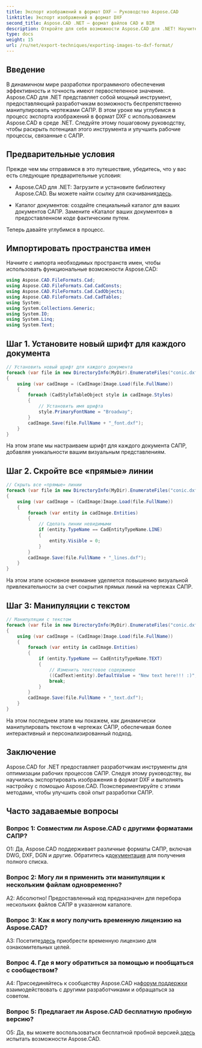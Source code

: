 ```yaml
---
title: Экспорт изображений в формат DXF — Руководство Aspose.CAD
linktitle: Экспорт изображений в формат DXF
second_title: Aspose.CAD .NET — формат файлов CAD и BIM
description: Откройте для себя возможности Aspose.CAD для .NET! Научитесь легко экспортировать изображения в формат DXF. Повысьте точность и эффективность разработки САПР.
type: docs
weight: 15
url: /ru/net/export-techniques/exporting-images-to-dxf-format/
---
```

## Введение

В динамичном мире разработки программного обеспечения эффективность и точность имеют первостепенное значение. Aspose.CAD для .NET представляет собой мощный инструмент, предоставляющий разработчикам возможность беспрепятственно манипулировать чертежами САПР. В этом уроке мы углубимся в процесс экспорта изображений в формат DXF с использованием Aspose.CAD в среде .NET. Следуйте этому пошаговому руководству, чтобы раскрыть потенциал этого инструмента и улучшить рабочие процессы, связанные с САПР.

## Предварительные условия

Прежде чем мы отправимся в это путешествие, убедитесь, что у вас есть следующие предварительные условия:

-  Aspose.CAD для .NET: Загрузите и установите библиотеку Aspose.CAD. Вы можете найти ссылку для скачивания[здесь](https://releases.aspose.com/cad/net/).

- Каталог документов: создайте специальный каталог для ваших документов САПР. Замените «Каталог ваших документов» в предоставленном коде фактическим путем.

Теперь давайте углубимся в процесс.

## Импортировать пространства имен

Начните с импорта необходимых пространств имен, чтобы использовать функциональные возможности Aspose.CAD:

```csharp
using Aspose.CAD.FileFormats.Cad;
using Aspose.CAD.FileFormats.Cad.CadConsts;
using Aspose.CAD.FileFormats.Cad.CadObjects;
using Aspose.CAD.FileFormats.Cad.CadTables;
using System;
using System.Collections.Generic;
using System.IO;
using System.Linq;
using System.Text;
```

## Шаг 1. Установите новый шрифт для каждого документа

```csharp
// Установить новый шрифт для каждого документа
foreach (var file in new DirectoryInfo(MyDir).EnumerateFiles("conic.dxf"))
{
    using (var cadImage = (CadImage)Image.Load(file.FullName))
    {
        foreach (CadStyleTableObject style in cadImage.Styles)
        {
            // Установить имя шрифта
            style.PrimaryFontName = "Broadway";
        }
        cadImage.Save(file.FullName + "_font.dxf");
    }
}
```

На этом этапе мы настраиваем шрифт для каждого документа САПР, добавляя уникальности вашим визуальным представлениям.

## Шаг 2. Скройте все «прямые» линии

```csharp
// Скрыть все «прямые» линии
foreach (var file in new DirectoryInfo(MyDir).EnumerateFiles("conic.dxf"))
{
    using (var cadImage = (CadImage)Image.Load(file.FullName))
    {
        foreach (var entity in cadImage.Entities)
        {
            // Сделать линии невидимыми
            if (entity.TypeName == CadEntityTypeName.LINE)
            {
                entity.Visible = 0;
            }
        }
        cadImage.Save(file.FullName + "_lines.dxf");
    }
}
```

На этом этапе основное внимание уделяется повышению визуальной привлекательности за счет сокрытия прямых линий на чертежах САПР.

## Шаг 3: Манипуляции с текстом

```csharp
// Манипуляции с текстом
foreach (var file in new DirectoryInfo(MyDir).EnumerateFiles("conic.dxf"))
{
    using (var cadImage = (CadImage)Image.Load(file.FullName))
    {
        foreach (var entity in cadImage.Entities)
        {
            if (entity.TypeName == CadEntityTypeName.TEXT)
            {
                // Изменить текстовое содержимое
                ((CadText)entity).DefaultValue = "New text here!!! :)";
                break;
            }
        }
        cadImage.Save(file.FullName + "_text.dxf");
    }
}
```

На этом последнем этапе мы покажем, как динамически манипулировать текстом в чертежах САПР, обеспечивая более интерактивный и персонализированный подход.

## Заключение

Aspose.CAD for .NET предоставляет разработчикам инструменты для оптимизации рабочих процессов САПР. Следуя этому руководству, вы научились экспортировать изображения в формат DXF и выполнять настройку с помощью Aspose.CAD. Поэкспериментируйте с этими методами, чтобы улучшить свой опыт разработки САПР.

## Часто задаваемые вопросы

### Вопрос 1: Совместим ли Aspose.CAD с другими форматами САПР?

 О1: Да, Aspose.CAD поддерживает различные форматы САПР, включая DWG, DXF, DGN и другие. Обратитесь к[документация](https://reference.aspose.com/cad/net/) для получения полного списка.

### Вопрос 2: Могу ли я применить эти манипуляции к нескольким файлам одновременно?

А2: Абсолютно! Предоставленный код предназначен для перебора нескольких файлов САПР в указанном каталоге.

### Вопрос 3: Как я могу получить временную лицензию на Aspose.CAD?

 А3: Посетите[здесь](https://purchase.aspose.com/temporary-license/) приобрести временную лицензию для ознакомительных целей.

### Вопрос 4. Где я могу обратиться за помощью и пообщаться с сообществом?

 A4: Присоединяйтесь к сообществу Aspose.CAD на[форум поддержки](https://forum.aspose.com/c/cad/19) взаимодействовать с другими разработчиками и обращаться за советом.

### Вопрос 5: Предлагает ли Aspose.CAD бесплатную пробную версию?

 О5: Да, вы можете воспользоваться бесплатной пробной версией.[здесь](https://releases.aspose.com/) испытать возможности Aspose.CAD.